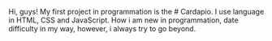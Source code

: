 Hi, guys!
My first project in programmation is the # Cardapio.
I use language in HTML, CSS and JavaScript.
How i am new in programmation, date difficulty in my way, however, i always try to go beyond.
